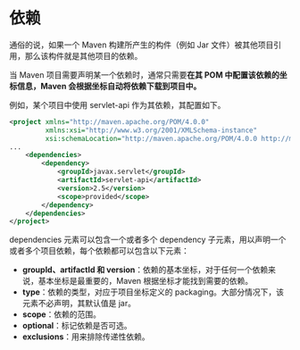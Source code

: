 # 依赖

通俗的说，如果一个 Maven 构建所产生的构件（例如 Jar 文件）被其他项目引用，那么该构件就是其他项目的依赖。

当 Maven 项目需要声明某一个依赖时，通常只需要**在其 POM 中配置该依赖的坐标信息，Maven 会根据坐标自动将依赖下载到项目中。**

例如，某个项目中使用 servlet-api 作为其依赖，其配置如下。

```xml
<project xmlns="http://maven.apache.org/POM/4.0.0" 
         xmlns:xsi="http://www.w3.org/2001/XMLSchema-instance"
         xsi:schemaLocation="http://maven.apache.org/POM/4.0.0 http://maven.apache.org/maven-v4_0_0.xsd">
...
    <dependencies>
        <dependency>
            <groupId>javax.servlet</groupId>
            <artifactId>servlet-api</artifactId>
            <version>2.5</version>
            <scope>provided</scope>
        </dependency>
    </dependencies>
</project>
```

dependencies 元素可以包含一个或者多个 dependency 子元素，用以声明一个或者多个项目依赖，每个依赖都可以包含以下元素：

- **groupId、artifactId 和 version**：依赖的基本坐标，对于任何一个依赖来说，基本坐标是最重要的，Maven 根据坐标才能找到需要的依赖。
- **type**：依赖的类型，对应于项目坐标定义的 packaging。大部分情况下，该元素不必声明，其默认值是 jar。
- **scope**：依赖的范围。
- **optional**：标记依赖是否可选。
- **exclusions**：用来排除传递性依赖。

